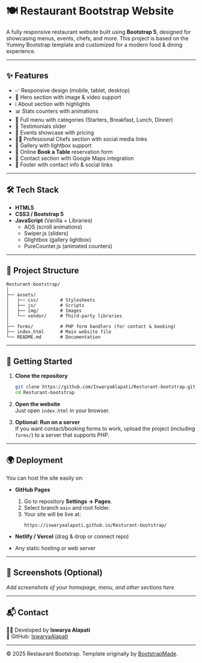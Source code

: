 
# 🍽️ Restaurant Bootstrap Website

A fully responsive restaurant website built using **Bootstrap 5**, designed for showcasing menus, events, chefs, and more. This project is based on the Yummy Bootstrap template and customized for a modern food & dining experience.  

---

## ✨ Features

- ✅ Responsive design (mobile, tablet, desktop)  
- 🎥 Hero section with image & video support  
- ℹ️ About section with highlights  
- 📊 Stats counters with animations  
- 🍴 Full menu with categories (Starters, Breakfast, Lunch, Dinner)  
- 📝 Testimonials slider  
- 🎉 Events showcase with pricing  
- 👨‍🍳 Professional Chefs section with social media links  
- 📸 Gallery with lightbox support  
- 📅 Online **Book a Table** reservation form  
- 📍 Contact section with Google Maps integration  
- 🔗 Footer with contact info & social links  

---

## 🛠️ Tech Stack

- **HTML5**  
- **CSS3 / Bootstrap 5**  
- **JavaScript** (Vanilla + Libraries)  
  - AOS (scroll animations)  
  - Swiper.js (sliders)  
  - Glightbox (gallery lightbox)  
  - PureCounter.js (animated counters)  

---

## 📂 Project Structure

```
Resturant-bootstrap/
│
├── assets/
│   ├── css/        # Stylesheets
│   ├── js/         # Scripts
│   ├── img/        # Images
│   └── vendor/     # Third-party libraries
│
├── forms/          # PHP form handlers (for contact & booking)
├── index.html      # Main website file
└── README.md       # Documentation
```

---

## 🚀 Getting Started

1. **Clone the repository**  
   ```bash
   git clone https://github.com/IswaryaAlapati/Resturant-bootstrap.git
   cd Resturant-bootstrap
   ```

2. **Open the website**  
   Just open `index.html` in your browser.  

3. **Optional: Run on a server**  
   If you want contact/booking forms to work, upload the project (including `forms/`) to a server that supports PHP.  

---

## 🌍 Deployment

You can host the site easily on:

- **GitHub Pages**  
  1. Go to repository **Settings → Pages**.  
  2. Select branch `main` and root folder.  
  3. Your site will be live at:  
     ```
     https://iswaryaalapati.github.io/Resturant-bootstrap/
     ```

- **Netlify / Vercel** (drag & drop or connect repo)  
- Any static hosting or web server  

---

## 📸 Screenshots (Optional)

_Add screenshots of your homepage, menu, and other sections here_  

---

## 📬 Contact

👩‍💻 Developed by **Iswarya Alapati**  
🔗 GitHub: [IswaryaAlapati](https://github.com/IswaryaAlapati)  

---

© 2025 Restaurant Bootstrap. Template originally by [BootstrapMade](https://bootstrapmade.com/).  
